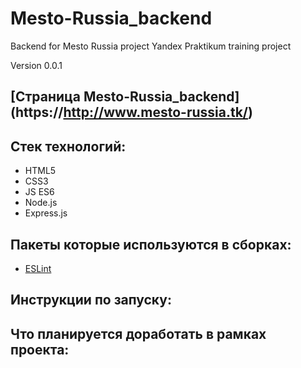 # Mesto-Russia_backend
Backend for Mesto Russia project
Yandex Praktikum training project

Version 0.0.1

## [Страница Mesto-Russia_backend] (https://http://www.mesto-russia.tk/)

## Стек технологий:
- HTML5
- CSS3
- JS ES6
- Node.js
- Express.js

## Пакеты которые используются в сборках:
- [ESLint](https://www.npmjs.com/package/eslint)

## Инструкции по запуску:

## Что планируется доработать в рамках проекта:
